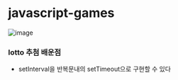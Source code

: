 # javascript-games
![image](https://media.vlpt.us/images/hidaehyunlee/post/b617f7bd-7f4b-4c6f-9865-4a70f2fb44e0/2.png)

### lotto 추첨 배운점 
 - setInterval을 반복문내의 setTimeout으로 구현할 수 있다
 
